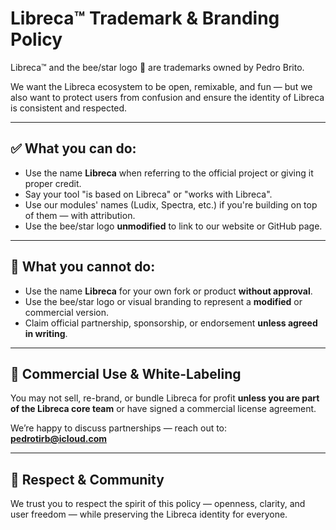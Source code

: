 # Libreca™ Trademark & Branding Policy

Libreca™ and the bee/star logo 🐝 are trademarks owned by Pedro Brito.

We want the Libreca ecosystem to be open, remixable, and fun — but we also want to protect users from confusion and ensure the identity of Libreca is consistent and respected.

---

## ✅ What you **can** do:

- Use the name **Libreca** when referring to the official project or giving it proper credit.
- Say your tool "is based on Libreca" or "works with Libreca".
- Use our modules' names (Ludix, Spectra, etc.) if you're building on top of them — with attribution.
- Use the bee/star logo **unmodified** to link to our website or GitHub page.

---

## 🚫 What you **cannot** do:

- Use the name **Libreca** for your own fork or product **without approval**.
- Use the bee/star logo or visual branding to represent a **modified** or commercial version.
- Claim official partnership, sponsorship, or endorsement **unless agreed in writing**.

---

## 🤝 Commercial Use & White-Labeling

You may not sell, re-brand, or bundle Libreca for profit **unless you are part of the Libreca core team** or have signed a commercial license agreement.

We’re happy to discuss partnerships — reach out to: **pedrotirb@icloud.com**

---

## 💜 Respect & Community

We trust you to respect the spirit of this policy — openness, clarity, and user freedom — while preserving the Libreca identity for everyone.
